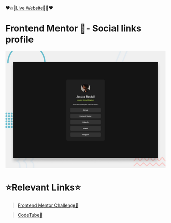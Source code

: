 ❤️🔥🔗[Live Website](https://flashscript-sociallinksprofile.netlify.app/)🔗🔥❤️

# Frontend Mentor 🧭- Social links profile
![Design preview for the Blog preview card coding challenge](./src/assets/screenshots//desktop-preview.jpg)

# ⭐Relevant Links⭐
> [Frontend Mentor Challenge🧐](https://www.frontendmentor.io/challenges/social-links-profile-UG32l9m6dQ)

>[CodeTube💖](https://codetube-flashscript.netlify.app/)</h1>